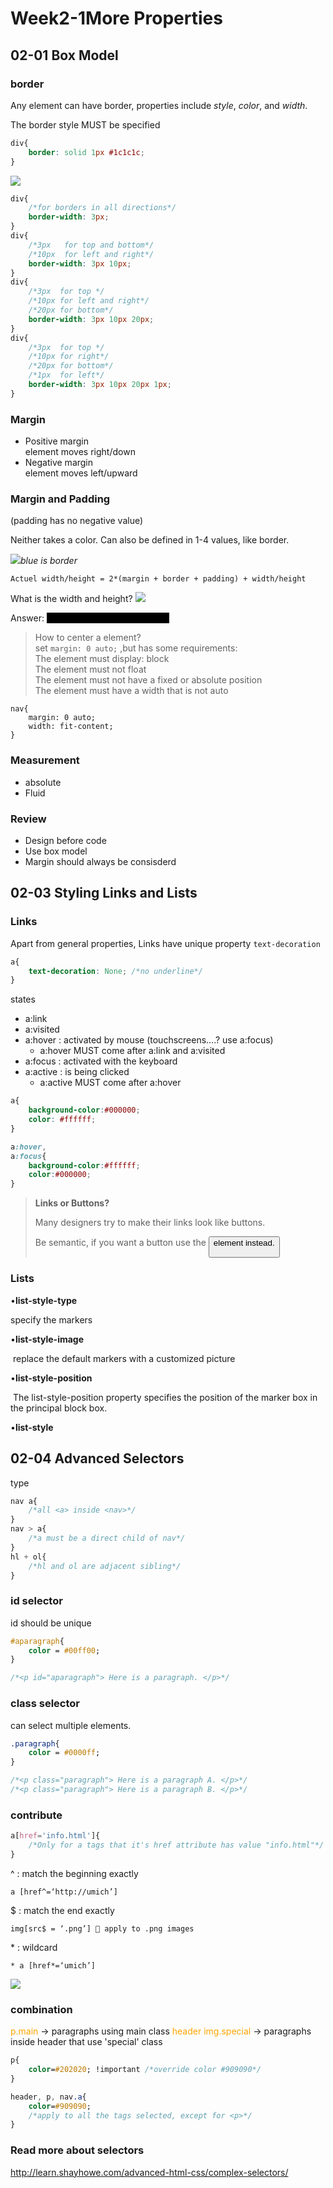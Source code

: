 # Week2-1More Properties

## 02-01 Box Model


### border 
Any element can have border, properties include *style*, *color*, and *width*.

The border style MUST be specified
```css
div{
    border: solid 1px #1c1c1c;
}
```

![](https://raw.githubusercontent.com/valueism/Pictures/master/img/202306071545758.png)


```css
div{
    /*for borders in all directions*/
    border-width: 3px; 
}
div{
    /*3px   for top and bottom*/
    /*10px  for left and right*/
    border-width: 3px 10px; 
}
div{
    /*3px  for top */
    /*10px for left and right*/
    /*20px for bottom*/
    border-width: 3px 10px 20px; 
}
div{
    /*3px  for top */
    /*10px for right*/
    /*20px for bottom*/
    /*1px  for left*/
    border-width: 3px 10px 20px 1px; 
}
```



### Margin


* Positive margin  
element moves right/down
* Negative margin  
element moves left/upward

### Margin and Padding 
(padding has no negative value)

Neither takes a color.
Can also be defined in 1-4 values, like border.

![](https://raw.githubusercontent.com/valueism/Pictures/master/img/202306071543090.png)*blue is border*


```
Actuel width/height = 2*(margin + border + padding) + width/height
```

What is the width and height?
![](https://raw.githubusercontent.com/valueism/Pictures/master/img/202306071557186.png)

Answer: <font style="background-color: rgb(0, 0, 0);color: rgb(0, 0, 0)">width = 132px: height = 82 px</font>


>How to center a element?  
set `margin: 0 auto;` ,but has some requirements:  
The element must display: block  
The element must not float   
The element must not have a fixed or absolute position  
The element must have a width that is not auto


```
nav{
    margin: 0 auto;
    width: fit-content;
}
```

### Measurement 

* absolute
* Fluid


### Review

* Design before code
* Use box model
* Margin should always be consisderd



## 02-03 Styling Links and Lists

### Links

Apart from general properties, Links have unique property `text-decoration` 

```css
a{
    text-decoration: None; /*no underline*/
}
```

states
* a:link
* a:visited
* a:hover : activated by  mouse (touchscreens….? use a:focus)
  * a:hover MUST come after a:link and a:visited
* a:focus : activated with the keyboard
* a:active : is being clicked
  * a:active MUST come after a:hover



```css
a{
	background-color:#000000;
	color: #ffffff;
}

a:hover,
a:focus{
	background-color:#ffffff;
	color:#000000;
}
```



> **Links or Buttons?**
>
> Many designers try to make their links look like buttons.  
>
> Be semantic, if you want a button use the <button> element instead.



### Lists

•**list-style-type**

specify the markers

•**list-style-image**

​	replace the default markers with a customized picture

•**list-style-position**

​	The list-style-position property specifies the position of the marker box in the principal block box.

•**list-style**



## 02-04 Advanced Selectors



type

```css
nav a{
	/*all <a> inside <nav>*/
}
nav > a{
	/*a must be a direct child of nav*/
}
hl + ol{
    /*hl and ol are adjacent sibling*/
}
```



### id selector

id should be unique

```css
#aparagraph{
	color = #00ff00;
}

/*<p id="aparagraph"> Here is a paragraph. </p>*/
```



### class selector

can select multiple elements.



```css
.paragraph{
	color = #0000ff;
}

/*<p class="paragraph"> Here is a paragraph A. </p>*/
/*<p class="paragraph"> Here is a paragraph B. </p>*/
```



### contribute

```css
a[href='info.html']{
	/*Only for a tags that it's href attribute has value "info.html"*/
}

```



^  : match the beginning exactly
```
a [href^=‘http://umich’]
```



$ : match the end exactly
```
img[src$ = ‘.png’]  apply to .png images
```



\* : wildcard
  ```
  * a [href*=‘umich’]
  ```

  

![](https://raw.githubusercontent.com/valueism/Pictures/master/img/202306091416353.png)



### combination

<font style="color:orange">p.main</font> -> paragraphs using main class
<font style="color:orange">header img.special</font> -> paragraphs inside header that use 'special' class

```css
p{
	color=#202020; !important /*override color #909090*/
}

header, p, nav.a{
    color=#909090;
	/*apply to all the tags selected, except for <p>*/
}
```



### Read more about selectors

http://learn.shayhowe.com/advanced-html-css/complex-selectors/







